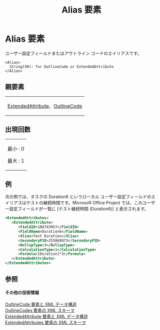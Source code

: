 ﻿---
title: Alias 要素
TOCTitle: Alias 要素
ms:assetid: 01c1a8dd-39cc-490d-84de-d75c4ba95fd1
ms:mtpsurl: https://msdn.microsoft.com/ja-jp/library/Bb968395(v=office.12)
ms:contentKeyID: 16730702
ms.date: 06/30/2008
mtps_version: v=office.12
dev_langs:
- xml
ms.translationtype: HT
---

# Alias 要素

ユーザー設定フィールドまたはアウトライン コードのエイリアスです。

    <Alias>
      String(50): for OutlineCode or ExtendedAttribute
    </Alias>

## 親要素

<table>
<colgroup>
<col style="width: 100%" />
</colgroup>
<tbody>
<tr class="odd">
<td><p><a href="extendedattribute-element.md">ExtendedAttribute</a>、<a href="outlinecode-element.md">OutlineCode</a></p></td>
</tr>
</tbody>
</table>


## 出現回数


<table>
<colgroup>
<col style="width: 100%" />
</colgroup>
<tbody>
<tr class="odd">
<td><p>最小 : 0</p>
<p>最大 : 1</p></td>
</tr>
</tbody>
</table>


## 例

次の例では、タスクの Duration6 というローカル ユーザー設定フィールドのエイリアスはテストの継続時間です。Microsoft Office Project では、このユーザー設定フィールドが一覧に \[テスト継続時間 (Duration6)\] と表示されます。

``` xml
<ExtendedAttributes>
   <ExtendedAttribute>
      <FieldID>188743957</FieldID>
      <FieldName>Duration6</FieldName>
      <Alias>Test Duration</Alias>
      <SecondaryPID>255868973</SecondaryPID>
      <RollupType>3</RollupType>
      <CalculationType>1</CalculationType>
      <Formula>[Duration]*3</Formula>
   </ExtendedAttribute>
</ExtendedAttributes>
```

## 参照

#### その他の技術情報

[OutlineCode 要素と XML データ構造](outlinecode-elements-and-xml-structure.md)  
[OutlineCodes 要素の XML スキーマ](xml-schema-for-the-outlinecodes-element.md)  
[ExtendedAttribute 要素と XML データ構造](extendedattribute-elements-and-xml-structure.md)  
[ExtendedAttributes 要素の XML スキーマ](xml-schema-for-the-extendedattributes-element.md)

